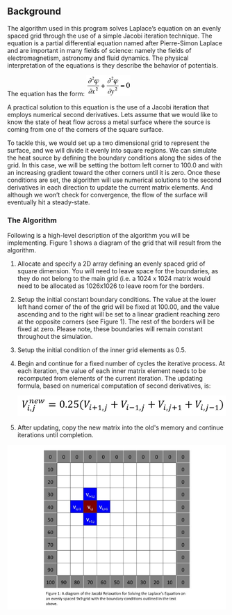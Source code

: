 ## Background

The algorithm used in this program solves Laplace’s equation on an
evenly spaced grid through the use of a simple Jacobi iteration
technique. The equation is a partial differential equation named after
Pierre-Simon Laplace and are important in many fields of science: namely
the fields of electromagnetism, astronomy and fluid dynamics. The
physical interpretation of the equations is they describe the behavior
of potentials.

The equation has the form:
![Equation 1](./jacobiEq1.jpg)

A practical solution to this equation is the use of a Jacobi iteration
that employs numerical second derivatives. Lets assume that we would
like to know the state of heat flow across a metal surface where the
source is coming from one of the corners of the square surface.

To tackle this, we would set up a two dimensional grid to represent the
surface, and we will divide it evenly into square regions. We can
simulate the heat source by defining the boundary conditions along the
sides of the grid. In this case, we will be setting the bottom left
corner to 100.0 and with an increasing gradient toward the other corners
until it is zero. Once these conditions are set, the algorithm will use
numerical solutions to the second derivatives in each direction to
update the current matrix elements. And although we won’t check for
convergence, the flow of the surface will eventually hit a
steady-state.


### The Algorithm

Following is a high-level description of the algorithm you will be
implementing. Figure 1 shows a diagram of the grid that will result from
the algorithm.

1.  Allocate and specify a 2D array defining an evenly spaced grid of
    square dimension. You will need to leave space for the boundaries,
    as they do not belong to the main grid (i.e. a 1024 x 1024 matrix
    would need to be allocated as 1026x1026 to leave room for the
    borders.
    
2.  Setup the initial constant boundary conditions. The value at the
    lower left hand corner of the of the grid will be fixed at 100.00,
    and the value ascending and to the right will be set to a linear
    gradient reaching zero at the opposite corners (see Figure 1). The
    rest of the borders will be fixed at zero. Please note, these
    boundaries will remain constant throughout the simulation.
    
3.  Setup the initial condition of the inner grid elements as 0.5.
    
4.  Begin and continue for a fixed number of cycles the iterative
    process. At each iteration, the value of each inner matrix element
    needs to be recomputed from elements of the current iteration. The
    updating formula, based on numerical computation of second
    derivatives, is:
    
    ![Equation 2](eqn.PNG)
    
5.  After updating, copy the new matrix into the old's memory and
    continue iterations until completion.

![Figure1](jacobiFigure1.jpg)


